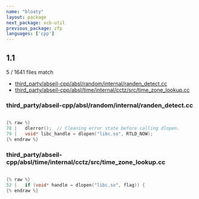 ```yaml
---
name: "bloaty"
layout: package
next_package: xcb-util
previous_package: zfp
languages: ['cpp']
---
```

## 1.1
5 / 1641 files match

 - [third_party/abseil-cpp/absl/random/internal/randen_detect.cc](#third_partyabseil-cppabslrandominternalranden_detectcc)
 - [third_party/abseil-cpp/absl/time/internal/cctz/src/time_zone_lookup.cc](#third_partyabseil-cppabsltimeinternalcctzsrctime_zone_lookupcc)

### third_party/abseil-cpp/absl/random/internal/randen_detect.cc

```cpp

{% raw %}
78 |   dlerror();  // Cleaning error state before calling dlopen.
79 |   void* libc_handle = dlopen("libc.so", RTLD_NOW);
{% endraw %}

```
### third_party/abseil-cpp/absl/time/internal/cctz/src/time_zone_lookup.cc

```cpp

{% raw %}
52 |   if (void* handle = dlopen("libc.so", flag)) {
{% endraw %}

```